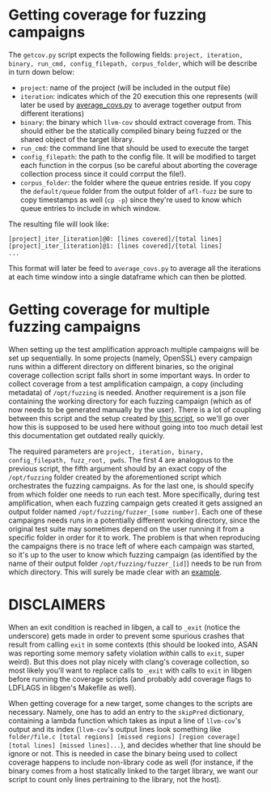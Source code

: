 # Getting coverage for fuzzing campaigns

The `getcov.py` script expects the following fields: `project, iteration, binary, run_cmd, config_filepath, corpus_folder`, which will be describe in turn down below:

- `project`: name of the project (will be included in the output file)
- `iteration`: indicates which of the 20 execution this one represents (will later be used by [average_covs.py](https://gitlab.mpi-sp.org/octavio.galland/ah-evaluation/-/blob/main/results/average_covs.py) to average together output from different iterations)
- `binary`: the binary which `llvm-cov` should extract coverage from. This should either be the statically compiled binary being fuzzed or the shared object of the target library.
- `run_cmd`: the command line that should be used to execute the target
- `config_filepath`: the path to the config file. It will be modified to target each function in the corpus (so be careful about aborting the coverage collection process since it could corrput the file!).
- `corpus_folder`: the folder where the queue entries reside. If you copy the `default/queue` folder from the output folder of `afl-fuzz` be sure to copy timestamps as well (`cp -p`) since they're used to know which queue entries to include in which window.

The resulting file will look like:
```
[project]_iter_[iteration]@0: [lines covered]/[total lines]
[project]_iter_[iteration]@1: [lines covered]/[total lines]
...
```

This format will later be feed to `average_covs.py` to average all the iterations at each time window into a single dataframe which can then be plotted.

# Getting coverage for multiple fuzzing campaigns

When setting up the test amplification approach multiple campaigns will be set up sequentially. In some projects (namely, OpenSSL) every campaign runs within a different directory on different binaries, so the original coverage collection script falls short in some important ways.
In order to collect coverage from a test amplification campaign, a copy (including metadata) of `/opt/fuzzing` is needed. Another requirement is a json file containing the working directory for each fuzzing campaign (which as of now needs to be generated manually by the user).
There is a lot of coupling between this script and the setup created by [this script](https://gitlab.mpi-sp.org/octavio.galland/function-picker/-/blob/master/setup_fuzzers.py), so we'll go over how this is supposed to be used here without going into too much detail lest this documentation get outdated really quickly.

The required parameters are `project, iteration, binary, config_filepath, fuzz_root, pwds`. The first 4 are analogous to the previous script, the fifth argument should by an exact copy of the `/opt/fuzzing` folder created by the aforementioned script which orchestrates the fuzzing campaigns.
As for the last one, is should specify from which folder one needs to run each test. More specifically, during test amplification, when each fuzzing campaign gets created it gets assigned an output folder named `/opt/fuzzing/fuzzer_[some number]`. Each one of these campaigns needs runs in a potentially different working directory, since the original test suite may sometimes depend on the user running it from a specific folder in order for it to work. The problem is that when reproducing the campaigns there is no trace left of where each campaign was started, so it's up to the user to know which fuzzing campaign (as identified by the name of their output folder `/opt/fuzzing/fuzzer_[id]`) needs to be run from which directory.
This will surely be made clear with an [example](/example/README.md).

# DISCLAIMERS

When an exit condition is reached in libgen, a call to `_exit` (notice the underscore) gets made in order to prevent some spurious crashes that result from calling `exit` in some contexts (this should be looked into, ASAN was reporting some memory safety violation _within_ calls to `exit`, super weird). But this does not play nicely with clang's coverage collection, so most likely you'll want to replace calls to `_exit` with calls to `exit` in libgen before running the coverage scripts (and probably add coverage flags to LDFLAGS in libgen's Makefile as well).

When getting coverage for a new target, some changes to the scripts are necessary. Namely, one has to add an entry to the `skipPred` dictionary, containing a lambda function which takes as input a line of `llvm-cov`'s output and its index (`llvm-cov`'s output lines look something like `folder/file.c [total regions] [missed regions] [region coverage] [total lines] [missed lines]...`), and decides whether that line should be ignore or not. This is needed in case the binary being used to collect coverage happens to include non-library code as well (for instance, if the binary comes from a host statically linked to the target library, we want our script to count only lines pertraining to the library, not the host).
